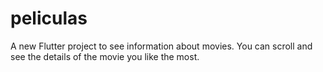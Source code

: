 # peliculas

A new Flutter project to see information about movies.
You can scroll and see the details of the movie you like the most.


